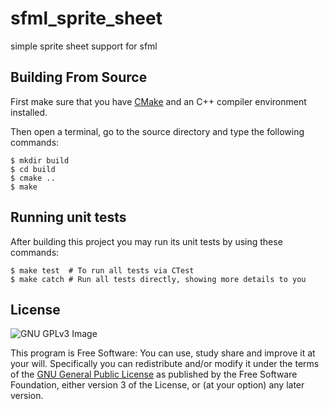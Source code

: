 # sfml_sprite_sheet

simple sprite sheet support for sfml

## Building From Source

First make sure that you have [CMake](http://www.cmake.org/) and an C++ compiler environment installed.

Then open a terminal, go to the source directory and type the following commands:

    $ mkdir build
    $ cd build
    $ cmake ..
    $ make

## Running unit tests

After building this project you may run its unit tests by using these commands:

    $ make test  # To run all tests via CTest
    $ make catch # Run all tests directly, showing more details to you

## License

![GNU GPLv3 Image](https://www.gnu.org/graphics/gplv3-127x51.png)

This program is Free Software: You can use, study share and improve it at your
will. Specifically you can redistribute and/or modify it under the terms of the
[GNU General Public License](https://www.gnu.org/licenses/gpl.html) as
published by the Free Software Foundation, either version 3 of the License, or
(at your option) any later version.
